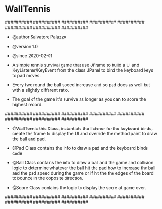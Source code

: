 # WallTennis

########## ########## ########## ########## ########## ########## ########## ########## 

* @author  Salvatore Palazzo
* @version 1.0
* @since   2020-02-01

* A simple tennis survival game that use JFrame to build a UI and KeyListener/KeyEvent from the class JPanel to bind the keyboard keys to pad moves.

* Every two round the ball speed increase and so pad does as well but with a slightly different ratio.

* The goal of the game it's survive as longer as you can to score the highest record.

########## ########## ########## ########## ########## ########## ########## ########## 

* @WallTennis this Class, instantiate the listener for the keyboard binds, create the frame to display the UI and override the method paint to draw the ball and pad.


* @Pad Class contains the info to draw a pad and the keyboard binds code

* @Ball Class contains the info to draw a ball and the game and collision logic to determine whatever
    the ball hit the pad how to increase the ball and the pad speed during the game or if hit the
    the edges of the board to bounce in the opposite direction.

* @Score Class contains the logic to display the score at game over.

########## ########## ########## ########## ########## ########## ########## ########## 
 
